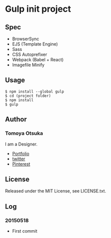 # Gulp init project

## Spec

* BrowserSync
* EJS (Template Engine)
* Sass
* CSS Autoprefixer
* Webpack (Babel + React)
* Imagefile Minify

## Usage

    $ npm install --global gulp
    $ cd (project folder)
    $ npm install
    $ gulp

## Author

### Tomoya Otsuka

I am a Designer.

* [Portfolio](http://strangr.jp)
* [twitter](https://twitter.com/tomoya_otsuka)
* [Pinterest](http://jp.pinterest.com/tomoyaotsuka/)

## License

Released under the MIT License, see LICENSE.txt.

## Log

### 20150518

* First commit

